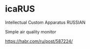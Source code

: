 # icaRUS
Intellectual Custom Apparatus RUSSIAN

Simple air quality monitor

https://habr.com/ru/post/587224/
